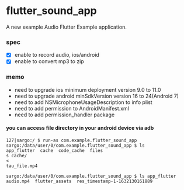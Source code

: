 # flutter_sound_app

A new example Audio Flutter Example application.

### spec

- [x] enable to record audio, ios/android
- [x] enable to convert mp3 to zip

### memo

- need to upgrade ios minimum deployment version 9.0 to 11.0
- need to upgrade android minSdkVersion version 16 to 24(Android 7)
- need to add NSMicrophoneUsageDescription to info plist
- need to add permission to AndroidManifest.xml
- need to add permission_handler package

#### you can access file directory in your android device via adb

```
127|sargo:/ $ run-as com.example.flutter_sound_app
sargo:/data/user/0/com.example.flutter_sound_app $ ls
app_flutter  cache  code_cache  files
s cache/                                                                      <
tau_file.mp4

sargo:/data/user/0/com.example.flutter_sound_app $ ls app_flutter
audio.mp4  flutter_assets  res_timestamp-1-1632130161889
```

